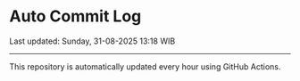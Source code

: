 # Auto Commit Log

Last updated: Sunday, 31-08-2025 13:18 WIB

---

This repository is automatically updated every hour using GitHub Actions.
